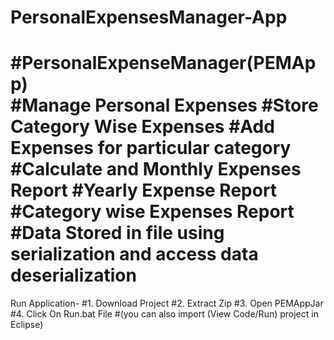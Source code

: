 # PersonalExpensesManager-App
#PersonalExpenseManager(PEMApp)  
#Manage Personal Expenses 
#Store Category Wise Expenses
#Add Expenses for particular category
#Calculate and Monthly Expenses Report
#Yearly Expense Report 
#Category wise Expenses Report 
#Data Stored in file using serialization and access data deserialization  
======================================================================
Run Application-
 #1. Download Project
 #2. Extract Zip 
 #3. Open PEMAppJar
 #4. Click On Run.bat File
 #(you can also import (View Code/Run) project in Eclipse)
